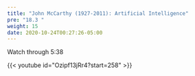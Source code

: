 ```yaml
---
title: "John McCarthy (1927-2011): Artificial Intelligence"
pre: "18.3 "
weight: 15
date: 2020-10-24T00:27:26-05:00
---
```


Watch through 5:38

{{< youtube id="Ozipf13jRr4?start=258" >}}

